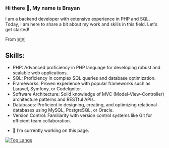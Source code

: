 ### Hi there 👋, My name is Brayan
I am a backend developer with extensive experience in PHP and SQL. Today, I am here to share a bit about my work and skills in this field. Let's get started!

From 🇧🇷

## Skills: 
* PHP: Advanced proficiency in PHP language for developing robust and scalable web applications. 
* SQL: Proficiency in complex SQL queries and database optimization.
* Frameworks: Proven experience with popular frameworks such as Laravel, Symfony, or CodeIgniter.
* Software Architecture: Solid knowledge of MVC (Model-View-Controller) architecture patterns and RESTful APIs. 
* Databases: Proficient in designing, creating, and optimizing relational databases using MySQL, PostgreSQL, or Oracle. 
* Version Control: Familiarity with version control systems like Git for efficient team collaboration.

- 🔭 I’m currently working on this page.

[![Top Langs](https://github-readme-stats.vercel.app/api/top-langs/?username=Braia001)](https://github.com/anuraghazra/github-readme-stats)

